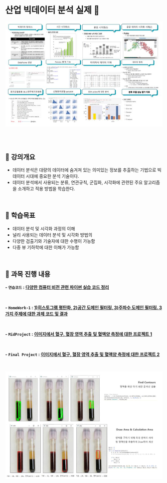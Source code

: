 # **산업 빅데이터 분석 실제 📖**

<p>
<img src="../../images/bigdata1.JPG">
</p>
<br/>
<br/>


## 📝 강의개요 
- 데이터 분석은 대량의 데이터에 숨겨져 있는 의미있는 정보를 추출하는 기법으로 빅데이터 시대에 중요한 분석 기술이다.
- 데이터 분석에서 사용되는 분류, 연관규칙, 군집화, 시각화에 관련된 주요 알고리즘을 소개하고 적용 방법을 학습한다.

<br/>

## 📌 학습목표 
- 데이터 분석 및 시각화 과정의 이해
- 널리 사용되는 데이터 분석 및 시각화 방법의 
- 다양한 검출기와 기술자에 대한 수행이 가능함
- 다중 뷰 기하학에 대한 이해가 가능함

<br/>

## 📂 과목 진행 내용 

**- `연습코드` : [다양한 컴퓨터 비전 관련 파이썬 실습 코드 정리](./연습코드)**

<br/>

**- `HomeWork-1` : [1)히스토그램 평탄화, 2)공간 도메인 필터링, 3)주파수 도메인 필터링. 3가지 주제에 대한 과제 코드 및 결과](./HomeWork-1)**

<br/>

**- `MidProject` : [이미지에서 혈구, 혈장 영역 추출 및 혈액양 측정에 대한 프로젝트 1](./Mid-Project)**

<br/>

**- `Final Project` : [이미지에서 혈구, 혈장 영역 추출 및 혈액양 측정에 대한 프로젝트 2](./Final-Project)**

<br/>

<p>
<img src="../../images/vision_hw.JPG">
</p>
